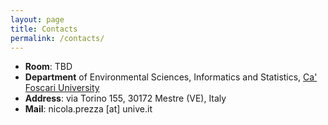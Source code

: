 ```yaml
---
layout: page
title: Contacts
permalink: /contacts/
---
```



- **Room**: TBD
- **Department** of Environmental Sciences, Informatics and Statistics,
[Ca' Foscari University](https://www.unive.it/pag/28183)
- **Address**: via Torino 155, 30172 Mestre (VE), Italy
- **Mail**: nicola.prezza [at] unive.it
